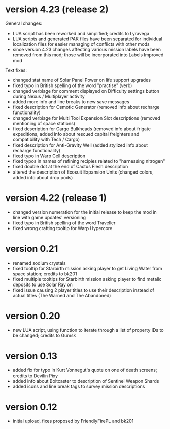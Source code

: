 # version 4.23 (release 2)

General changes:
* LUA script has been reworked and simplified; credits to Lyravega
* LUA scripts and generated PAK files have been separated for individual localization files for easier managing of conflicts with other mods
* since version 4.23 changes affecting various mission labels have been removed from this mod; those will be incorporated into Labels Improved mod

Text fixes:
* changed stat name of Solar Panel Power on life support upgrades
* fixed typo in British spelling of the word "practise" (verb)
* changed verbiage for comment displayed on Difficulty settings button during Nexus / Multiplayer activity
* added more info and line breaks to new save messages
* fixed description for Osmotic Generator (removed info about recharge functionality)
* changed verbiage for Multi Tool Expansion Slot descriptions (removed mentioning of space stations)
* fixed description for Cargo Bulkheads (removed info about frigate expeditions, added info about rescued capital freighters and compatibility with Tech / Cargo)
* fixed description for Anti-Gravity Well (added stylized info about recharge functionality)
* fixed typo in Warp Cell description
* fixed typos in names of refining recipies related to "harnessing nitrogen"
* fixed double dot at the end of Cactus Flesh description
* altered the description of Exosuit Expansion Units (changed colors, added info about drop pods)

# version 4.22 (release 1)

* changed version numeration for the initial release to keep the mod in line with game updates' versioning
* fixed typo in British spelling of the word Traveller
* fixed wrong crafting tooltip for Warp Hypercore

# version 0.21

* renamed sodium crystals
* fixed tooltip for Starbirth mission asking player to get Living Water from space station; credits to bk201
* fixed multiple tooltips for Starbirth mission asking player to find metalic deposits to use Solar Ray on
* fixed issue causing 2 player titles to use their description instead of actual titles (The Warned and The Abandoned)

# version 0.20

* new LUA script, using function to iterate through a list of property IDs to be changed; credits to Gumsk

# version 0.13

* added fix for typo in Kurt Vonnegut's quote on one of death screens; credits to Devilin Pixy
* added info about Boltcaster to description of Sentinel Weapon Shards
* added icons and line break tags to survey mission descriptions

# version 0.12

* initial upload, fixes proposed by FriendlyFirePL and bk201
